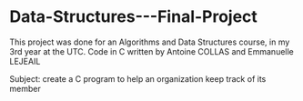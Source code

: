 # Data-Structures---Final-Project

This project was done for an Algorithms and Data Structures course, in my 3rd year at the UTC.
Code in C written by Antoine COLLAS and Emmanuelle LEJEAIL

Subject: create a C program to help an organization keep track of its member
